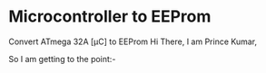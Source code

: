 # Microcontroller to EEProm

 Convert ATmega 32A [µC] to EEProm
Hi There,
I am Prince Kumar,

So I am getting to the point:-
